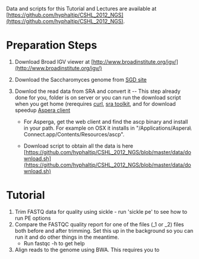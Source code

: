 Data and scripts for this Tutorial and Lectures are available at [https://github.com/hyphaltip/CSHL_2012_NGS](https://github.com/hyphaltip/CSHL_2012_NGS).



Preparation Steps
=================

1. Download Broad IGV viewer at
[http://www.broadinstitute.org/igv/](http://www.broadinstitute.org/igv/)

2. Download the Saccharomyces genome from [SGD
site](http://downloads.yeastgenome.org/sequence/S288C_reference/genome_releases/S288C_reference_genome_R64-1-1_20110203.tgz)

3. Downlod the read data from SRA and convert it -- This step already
done for you, folder is on server or you can run the download script
when you get home (rerequires [curl](http://curl.haxx.se/), [sra
toolkit](http://ftp-private.ncbi.nlm.nih.gov/sra/sdk/), and for
download speedup [Aspera
client](http://downloads.asperasoft.com/download_connect/)

    * For Asperga, get the web client and find the ascp binary and
      install in your path. For example on OSX it installs in
      "/Applications/Aspera\ Connect.app/Contents/Resources/ascp".

    * Download script to obtain all the data is here
      [https://github.com/hyphaltip/CSHL_2012_NGS/blob/master/data/download.sh](https://github.com/hyphaltip/CSHL_2012_NGS/blob/master/data/download.sh)

Tutorial
========

1. Trim FASTQ data for quality using sickle - run 'sickle pe' to see how to run PE options
2. Compare the FASTQC quality report for one of the files (_1 or _2) files both before and after trimming. Set this up in the background so you can run it and do other things in the meantime.
    * Run fastqc -h to get help
3. Align reads to the genome using BWA. This requires you to 

